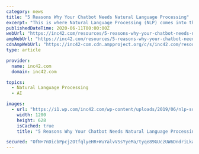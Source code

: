 ```yaml
---
category: news
title: "5 Reasons Why Your Chatbot Needs Natural Language Processing"
excerpt: "This is where Natural Language Processing (NLP) comes into the picture. Within the right context for the right applications, NLP can pave the way for an easier-to-use interface to features and ..."
publishedDateTime: 2020-06-11T00:00:00Z
webUrl: "https://inc42.com/resources/5-reasons-why-your-chatbot-needs-natural-language-processing/"
ampWebUrl: "https://inc42.com/resources/5-reasons-why-your-chatbot-needs-natural-language-processing/amp/"
cdnAmpWebUrl: "https://inc42-com.cdn.ampproject.org/c/s/inc42.com/resources/5-reasons-why-your-chatbot-needs-natural-language-processing/amp/"
type: article

provider:
  name: inc42.com
  domain: inc42.com

topics:
  - Natural Language Processing
  - AI

images:
  - url: "https://i1.wp.com/inc42.com/wp-content/uploads/2019/06/nlp-social.jpg?fit=1200%2C628&#038;ssl=1"
    width: 1200
    height: 628
    isCached: true
    title: "5 Reasons Why Your Chatbot Needs Natural Language Processing"

secured: "OfN+7nDicbPpcj2OtfqlyeHR+WuYalvVSsYyeMa/tyqe89GUczUW6DndriLkaVogpJ/xddPlyVjBb6iO6FnPsq5qZZUX6IqZWfDC6BQXKvcHT7juuaClLTDD0R0P59HaKYDEgyQVRI9xT68Iv8sEpIe7SvyRQxlgcekM+XPkmVvIkMTkRy8h/sOFQmjlVdPWtOSC5oihHEpKseA4jOhOLwhOoA0dFLcIxj/QsSbQmGZ3Da2T3rtEELVUEm4HRiOSwDzEr4BkvmWc89KGYY2g5R+lTEkID8qb28gJfNQyOBUyXSDki2tzrfzBXGtIJOIAV2SvU4k6X272uyhUgSq3Xg==;6eerXiJUHyMasBY9z14DaA=="
---
```


